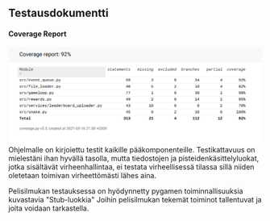 ## Testausdokumentti

#### Coverage Report 
![alt_text](https://github.com/VisaBL/ot-harjoitustyo/blob/master/projekti/documentation/Pictures/testikattavuus.png?raw=true)
Ohjelmalle on kirjoiettu testit kaikille pääkomponenteille. Testikattavuus on mielestäni ihan hyvällä tasolla, mutta tiedostojen ja pisteidenkäsittelyluokat, jotka sisältävät virheenhallintaa, ei testata virheellisessä tilassa sillä niiden oletetaan toimivan virheettömästi lähes aina. 

Pelisilmukan testauksessa on hyödynnetty pygamen toiminnallisuuksia kuvastavia "Stub-luokkia" Joihin pelisilmukan tekemät toiminot tallentuvat ja joita voidaan tarkastella. 
